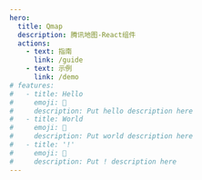 ```yaml
---
hero:
  title: Qmap
  description: 腾讯地图-React组件
  actions:
    - text: 指南
      link: /guide
    - text: 示例
      link: /demo
# features:
#   - title: Hello
#     emoji: 💎
#     description: Put hello description here
#   - title: World
#     emoji: 🌈
#     description: Put world description here
#   - title: '!'
#     emoji: 🚀
#     description: Put ! description here
---
```

